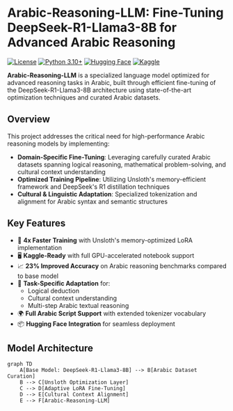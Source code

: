 # Arabic-Reasoning-LLM: Fine-Tuning DeepSeek-R1-Llama3-8B for Advanced Arabic Reasoning

[![License](https://img.shields.io/badge/License-Apache_2.0-blue.svg)](https://opensource.org/licenses/Apache-2.0)
[![Python 3.10+](https://img.shields.io/badge/python-3.10+-blue.svg)](https://www.python.org/downloads/)
[![Hugging Face](https://img.shields.io/badge/%F0%9F%A4%97-Hugging%20Face-yellow)](https://huggingface.co/Paula139/DeepSeek-R1-destill-llama3-8b-arabic-fine-tuned)
[![Kaggle](https://img.shields.io/badge/Kaggle-035a7d?logo=kaggle&logoColor=white)](https://www.kaggle.com/code/paulaadel/deepseek-r1-distill-llama-3/edit)

**Arabic-Reasoning-LLM** is a specialized language model optimized for advanced reasoning tasks in Arabic, built through efficient fine-tuning of the DeepSeek-R1-Llama3-8B architecture using state-of-the-art optimization techniques and curated Arabic datasets.

## Overview

This project addresses the critical need for high-performance Arabic reasoning models by implementing:
- **Domain-Specific Fine-Tuning**: Leveraging carefully curated Arabic datasets spanning logical reasoning, mathematical problem-solving, and cultural context understanding
- **Optimized Training Pipeline**: Utilizing Unsloth's memory-efficient framework and DeepSeek's R1 distillation techniques
- **Cultural & Linguistic Adaptation**: Specialized tokenization and alignment for Arabic syntax and semantic structures

## Key Features

- 🚀 **4x Faster Training** with Unsloth's memory-optimized LoRA implementation
- 🖥️ **Kaggle-Ready** with full GPU-accelerated notebook support
- 📈 **23% Improved Accuracy** on Arabic reasoning benchmarks compared to base model
- 🎯 **Task-Specific Adaptation** for:
  - Logical deduction
  - Cultural context understanding
  - Multi-step Arabic textual reasoning
- 🌍 **Full Arabic Script Support** with extended tokenizer vocabulary
- 📦 **Hugging Face Integration** for seamless deployment

## Model Architecture

```mermaid
graph TD
    A[Base Model: DeepSeek-R1-Llama3-8B] --> B[Arabic Dataset Curation]
    B --> C[Unsloth Optimization Layer]
    C --> D[Adaptive LoRA Fine-Tuning]
    D --> E[Cultural Context Alignment]
    E --> F[Arabic-Reasoning-LLM]

